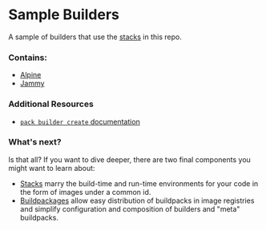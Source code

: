 # Sample Builders

A sample of builders that use the [stacks](../stacks/) in this repo.

### Contains:
- [Alpine](alpine/)
- [Jammy](jammy/)

### Additional Resources

* [`pack builder create` documentation](https://buildpacks.io/docs/using-pack/working-with-builders/)

### What's next?

Is that all? If you want to dive deeper, there are two final components you might want to learn about:
- [Stacks](../stacks) marry the build-time and run-time environments for your code in the form of images under a common id.
- [Buildpackages](../packages) allow easy distribution of buildpacks in image registries and simplify configuration and composition of builders and "meta" buildpacks.
